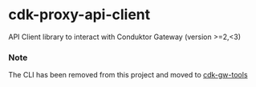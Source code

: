 # cdk-proxy-api-client

API Client library to interact with Conduktor Gateway (version >=2,<3)

### Note

The CLI has been removed from this project and moved to [cdk-gw-tools](https://github.com/johnpreston/cdk-gw-tools)
